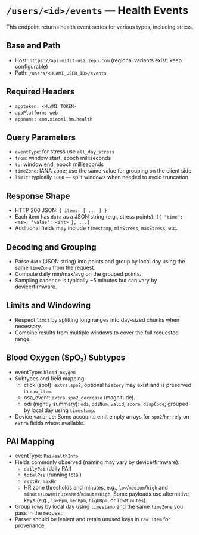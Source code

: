 # `/users/<id>/events` — Health Events

This endpoint returns health event series for various types, including stress.

## Base and Path
- Host: `https://api-mifit-us2.zepp.com` (regional variants exist; keep configurable)
- Path: `/users/<HUAMI_USER_ID>/events`

## Required Headers
- `apptoken: <HUAMI_TOKEN>`
- `appPlatform: web`
- `appname: com.xiaomi.hm.health`

## Query Parameters
- `eventType`: for stress use `all_day_stress`
- `from`: window start, epoch milliseconds
- `to`: window end, epoch milliseconds
- `timeZone`: IANA zone; use the same value for grouping on the client side
- `limit`: typically `1000` — split windows when needed to avoid truncation

## Response Shape
- HTTP 200 JSON: `{ items: [ ... ] }`
- Each item has `data` as a JSON string (e.g., stress points): `[{ "time": <ms>, "value": <int> }, ...]`
- Additional fields may include `timestamp`, `minStress`, `maxStress`, etc.

## Decoding and Grouping
- Parse `data` (JSON string) into points and group by local day using the same `timeZone` from the request.
- Compute daily min/max/avg on the grouped points.
- Sampling cadence is typically ~5 minutes but can vary by device/firmware.

## Limits and Windowing
- Respect `limit` by splitting long ranges into day-sized chunks when necessary.
- Combine results from multiple windows to cover the full requested range.

## Blood Oxygen (SpO₂) Subtypes
- eventType: `blood_oxygen`
- Subtypes and field mapping:
  - click (spot): `extra.spo2`; optional `history` may exist and is preserved in `raw_item`.
  - osa_event: `extra.spo2_decrease` (magnitude).
  - odi (nightly summary): `odi`, `odiNum`, `valid`, `score`, `dispCode`; grouped by local day using `timestamp`.
- Device variance: Some accounts emit empty arrays for `spo2`/`hr`; rely on `extra` fields where available.

## PAI Mapping
- eventType: `PaiHealthInfo`
- Fields commonly observed (naming may vary by device/firmware):
  - `dailyPai` (daily PAI)
  - `totalPai` (running total)
  - `restHr`, `maxHr`
  - HR zone thresholds and minutes, e.g., `low`/`medium`/`high` and `minutesLow`/`minutesMed`/`minutesHigh`. Some payloads use alternative keys (e.g., `lowBpm`, `medBpm`, `highBpm`, or `lowMinutes`).
- Group rows by local day using `timestamp` and the same `timeZone` you pass in the request.
- Parser should be lenient and retain unused keys in `raw_item` for provenance.
